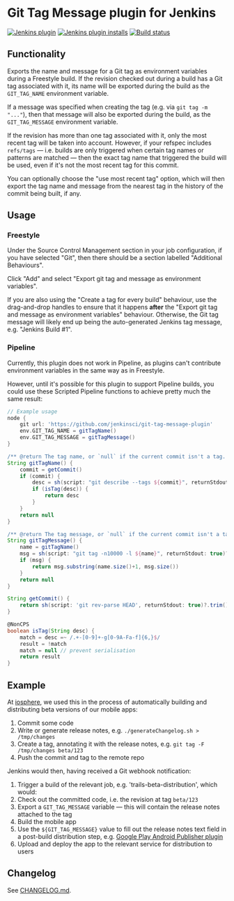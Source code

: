 # Git Tag Message plugin for Jenkins

[![Jenkins plugin](https://img.shields.io/jenkins/plugin/v/git-tag-message.svg)](https://plugins.jenkins.io/git-tag-message)
[![Jenkins plugin installs](https://img.shields.io/jenkins/plugin/i/git-tag-message?color=blue)](https://plugins.jenkins.io/git-tag-message)
[![Build status](https://ci.jenkins.io/job/Plugins/job/git-tag-message-plugin/job/master/badge/icon)](https://ci.jenkins.io/job/Plugins/job/git-tag-message-plugin/job/master/)

## Functionality

Exports the name and message for a Git tag as environment variables during a Freestyle build. If the revision checked out during a build has a Git tag associated with it, its name will be exported during the build as the `GIT_TAG_NAME` environment variable.

If a message was specified when creating the tag (e.g. via `git tag -m "..."`), then that message will also be exported during the build, as the `GIT_TAG_MESSAGE` environment variable.

If the revision has more than one tag associated with it, only the most recent tag will be taken into account. However, if your refspec includes `refs/tags` — i.e. builds are only triggered when certain tag names or patterns are matched — then the exact tag name that triggered the build will be used, even if it's not the most recent tag for this commit.

You can optionally choose the "use most recent tag" option, which will
then export the tag name and message from the nearest tag in the history
of the commit being built, if any.

## Usage

### Freestyle

Under the Source Control Management section in your job configuration, if you have selected "Git", then there should be a section labelled "Additional Behaviours".

Click "Add" and select "Export git tag and message as environment variables".

If you are also using the "Create a tag for every build" behaviour, use the drag-and-drop handles to ensure that it happens **after** the "Export git tag and message as environment variables" behaviour. Otherwise, the Git tag message will likely end up being the auto-generated Jenkins tag message, e.g. "Jenkins Build #1".

### Pipeline

Currently, this plugin does not work in Pipeline, as plugins can't contribute environment variables in the same way as in Freestyle.

However, until it's possible for this plugin to support Pipeline builds, you could use these Scripted Pipeline functions to achieve pretty much the same result:

```groovy
// Example usage
node {
    git url: 'https://github.com/jenkinsci/git-tag-message-plugin'
    env.GIT_TAG_NAME = gitTagName()
    env.GIT_TAG_MESSAGE = gitTagMessage()
}

/** @return The tag name, or `null` if the current commit isn't a tag. */
String gitTagName() {
    commit = getCommit()
    if (commit) {
        desc = sh(script: "git describe --tags ${commit}", returnStdout: true)?.trim()
        if (isTag(desc)) {
            return desc
        }
    }
    return null
}

/** @return The tag message, or `null` if the current commit isn't a tag. */
String gitTagMessage() {
    name = gitTagName()
    msg = sh(script: "git tag -n10000 -l ${name}", returnStdout: true)?.trim()
    if (msg) {
        return msg.substring(name.size()+1, msg.size())
    }
    return null
}

String getCommit() {
    return sh(script: 'git rev-parse HEAD', returnStdout: true)?.trim()
}

@NonCPS
boolean isTag(String desc) {
    match = desc =~ /.+-[0-9]+-g[0-9A-Fa-f]{6,}$/
    result = !match
    match = null // prevent serialisation
    return result
}
```

## Example

At [iosphere](https://iosphere.de/), we used this in the process of automatically building and distributing beta versions of our mobile apps:

1.  Commit some code
2.  Write or generate release notes, e.g. `./generateChangelog.sh > /tmp/changes`
3.  Create a tag, annotating it with the release notes, e.g. `git tag -F /tmp/changes beta/123`
4.  Push the commit and tag to the remote repo

Jenkins would then, having received a Git webhook notification:

1.  Trigger a build of the relevant job, e.g. 'trails-beta-distribution', which would:
2.  Check out the committed code, i.e. the revision at tag `beta/123`
3.  Export a `GIT_TAG_MESSAGE` variable — this will contain the release notes attached to the tag
4.  Build the mobile app
5.  Use the `${GIT_TAG_MESSAGE}` value to fill out the release notes text field in a post-build distribution step, e.g. [Google Play Android Publisher
    plugin](https://plugins.jenkins.io/google-play-android-publisher)
6.  Upload and deploy the app to the relevant service for distribution to users

## Changelog
See [CHANGELOG.md](https://github.com/jenkinsci/git-tag-message-plugin/blob/master/CHANGELOG.md).